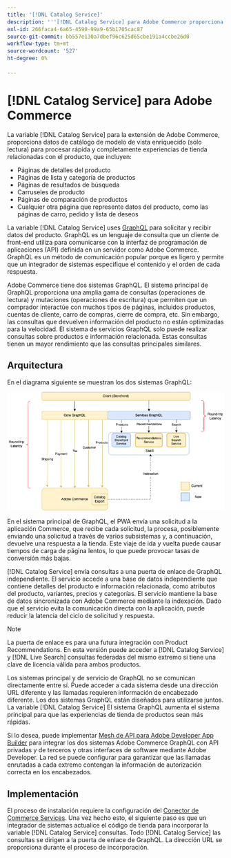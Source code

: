 ```yaml
---
title: '[!DNL Catalog Service]'
description: '''[!DNL Catalog Service] para Adobe Commerce proporciona una forma de recuperar el contenido de las páginas de visualización de productos y de las páginas de listas de productos mucho más rápido que las consultas nativas de Adobe Commerce GraphQL.'
exl-id: 266faca4-6a65-4590-99a9-65b1705cac87
source-git-commit: bb557e130a7dbef96c625d65cbe191a4ccbe26d0
workflow-type: tm+mt
source-wordcount: '527'
ht-degree: 0%

---
```


# [!DNL Catalog Service] para Adobe Commerce

La variable [!DNL Catalog Service] para la extensión de Adobe Commerce, proporciona datos de catálogo de modelo de vista enriquecido (solo lectura) para procesar rápida y completamente experiencias de tienda relacionadas con el producto, que incluyen:

* Páginas de detalles del producto
* Páginas de lista y categoría de productos
* Páginas de resultados de búsqueda
* Carruseles de producto
* Páginas de comparación de productos
* Cualquier otra página que represente datos del producto, como las páginas de carro, pedido y lista de deseos

La variable [!DNL Catalog Service] uses [GraphQL](https://graphql.org/) para solicitar y recibir datos del producto. GraphQL es un lenguaje de consulta que un cliente de front-end utiliza para comunicarse con la interfaz de programación de aplicaciones (API) definida en un servidor como Adobe Commerce. GraphQL es un método de comunicación popular porque es ligero y permite que un integrador de sistemas especifique el contenido y el orden de cada respuesta.

Adobe Commerce tiene dos sistemas GraphQL. El sistema principal de GraphQL proporciona una amplia gama de consultas (operaciones de lectura) y mutaciones (operaciones de escritura) que permiten que un comprador interactúe con muchos tipos de páginas, incluidos productos, cuentas de cliente, carro de compras, cierre de compra, etc. Sin embargo, las consultas que devuelven información del producto no están optimizadas para la velocidad. El sistema de servicios GraphQL solo puede realizar consultas sobre productos e información relacionada. Estas consultas tienen un mayor rendimiento que las consultas principales similares.

## Arquitectura

En el diagrama siguiente se muestran los dos sistemas GraphQL:

![Diagrama de arquitectura del catálogo](assets/catalog-service-architecture.png)

En el sistema principal de GraphQL, el PWA envía una solicitud a la aplicación Commerce, que recibe cada solicitud, la procesa, posiblemente enviando una solicitud a través de varios subsistemas y, a continuación, devuelve una respuesta a la tienda. Este viaje de ida y vuelta puede causar tiempos de carga de página lentos, lo que puede provocar tasas de conversión más bajas.

[!DNL Catalog Service] envía consultas a una puerta de enlace de GraphQL independiente. El servicio accede a una base de datos independiente que contiene detalles del producto e información relacionada, como atributos del producto, variantes, precios y categorías. El servicio mantiene la base de datos sincronizada con Adobe Commerce mediante la indexación.
Dado que el servicio evita la comunicación directa con la aplicación, puede reducir la latencia del ciclo de solicitud y respuesta.

>[!NOTE]
>
>La puerta de enlace es para una futura integración con Product Recommendations. En esta versión puede acceder a [!DNL Catalog Service] y [!DNL Live Search] consultas federadas del mismo extremo si tiene una clave de licencia válida para ambos productos.

Los sistemas principal y de servicio de GraphQL no se comunican directamente entre sí. Puede acceder a cada sistema desde una dirección URL diferente y las llamadas requieren información de encabezado diferente. Los dos sistemas GraphQL están diseñados para utilizarse juntos. La variable [!DNL Catalog Service] El sistema GraphQL aumenta el sistema principal para que las experiencias de tienda de productos sean más rápidas.

Si lo desea, puede implementar [Mesh de API para Adobe Developer App Builder](https://developer.adobe.com/graphql-mesh-gateway/) para integrar los dos sistemas Adobe Commerce GraphQL con API privadas y de terceros y otras interfaces de software mediante Adobe Developer. La red se puede configurar para garantizar que las llamadas enrutadas a cada extremo contengan la información de autorización correcta en los encabezados.

## Implementación

El proceso de instalación requiere la configuración del [Conector de Commerce Services](../landing/saas.md). Una vez hecho esto, el siguiente paso es que un integrador de sistemas actualice el código de tienda para incorporar la variable [!DNL Catalog Service] consultas. Todo [!DNL Catalog Service] las consultas se dirigen a la puerta de enlace de GraphQL. La dirección URL se proporciona durante el proceso de incorporación.
